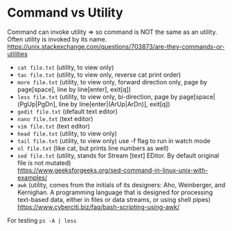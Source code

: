 # Command vs Utility
Command can invoke utility => so command is NOT the same as an utility.\
Often utility is invoked by its name.\
https://unix.stackexchange.com/questions/703873/are-they-commands-or-utilities

- ```cat file.txt``` (utility, to view only)
- ```tac file.txt``` (utility, to view only, reverse cat print order)
- ```more file.txt``` (utility, to view only, forward direction only, page by page[space], line by line[enter], exit[q])
- ```less file.txt``` (utility, to view only, bi-direction, page by page[space|(PgUp|PgDn], line by line[enter|(ArUp|ArDn)], exit[q])
- ```gedit file.txt``` (default text editor)
- ```nano file.txt``` (text editor)
- ```vim file.txt``` (text editor)
- ```head file.txt``` (utility, to view only)
- ```tail file.txt``` (utility, to view only) use -f flag to run in watch mode
- ```nl file.txt``` (like cat, but prints line numbers as well)
- ```sed file.txt``` (utility, stands for Stream [text] EDitor. By default original file is not mutated)\
  https://www.geeksforgeeks.org/sed-command-in-linux-unix-with-examples/
- ```awk``` (utility, comes from the initials of its designers: Aho, Weinberger, and Kernighan. A programming language that is designed for processing text-based data, either in files or data streams, or using shell pipes)\
  https://www.cyberciti.biz/faq/bash-scripting-using-awk/

For testing ```ps -A | less```
